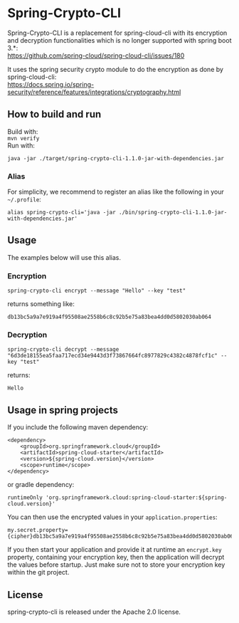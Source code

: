 # Spring-Crypto-CLI
Spring-Crypto-CLI is a replacement for spring-cloud-cli with its encryption and decryption functionalities which is no 
longer supported with spring boot 3.*:      
https://github.com/spring-cloud/spring-cloud-cli/issues/180  

It uses the spring security crypto module to do the encryption as done by spring-cloud-cli:  
https://docs.spring.io/spring-security/reference/features/integrations/cryptography.html

## How to build and run
Build with:  
```mvn verify```    
Run with:  
```
java -jar ./target/spring-crypto-cli-1.1.0-jar-with-dependencies.jar 
```

### Alias
For simplicity, we recommend to register an alias like the following in your `~/.profile`:  
```
alias spring-crypto-cli='java -jar ./bin/spring-crypto-cli-1.1.0-jar-with-dependencies.jar'
```

## Usage
The examples below will use this alias.
### Encryption
```
spring-crypto-cli encrypt --message "Hello" --key "test"
```
returns something like:
```
db13bc5a9a7e919a4f95508ae2558b6c8c92b5e75a83bea4dd0d5802030ab064
```

### Decryption
```
spring-crypto-cli decrypt --message "6d3de18155ea5faa717ecd34e9443d3f73867664fc8977829c4382c4878fcf1c" --key "test"
```
returns:
```
Hello
```

## Usage in spring projects
If you include the following maven dependency:
```
<dependency>
    <groupId>org.springframework.cloud</groupId>
    <artifactId>spring-cloud-starter</artifactId>
    <version>${spring-cloud.version}</version>
    <scope>runtime</scope>
</dependency>
```
or gradle dependency:
```
runtimeOnly 'org.springframework.cloud:spring-cloud-starter:${spring-cloud.version}'
```

You can then use the encrypted values in your `application.properties`:
```
my.secret.property={cipher}db13bc5a9a7e919a4f95508ae2558b6c8c92b5e75a83bea4dd0d5802030ab064
```

If you then start your application and provide it at runtime an `encrypt.key` property, containing your encryption key, 
then the application will decrypt the values before startup. 
Just make sure not to store your encryption key within the git project.

## License
spring-crypto-cli is released under the Apache 2.0 license.